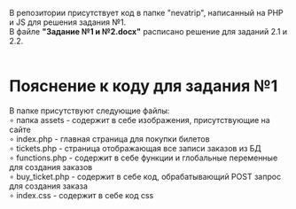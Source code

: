 В репозитории присутствует код в папке "nevatrip", написанный на PHP и JS для решения задания №1. <br>
В файле <b>"Задание №1 и №2.docx"</b> расписано решение для заданий 2.1 и 2.2.<br><br>

 <h1>Пояснение к коду для задания №1</h1>
 В папке присутствуют следующие файлы: <br>
∘ папка assets - содержит в себе изображения, присутствующие на сайте <br>
∘ index.php - главная страница для покупки билетов <br>
∘ tickets.php - страница отображающая все записи заказов из БД <br>
∘ functions.php - содержит в себе функции и глобальные переменные для создания заказов <br>
∘ buy_ticket.php - содержит в себе код, обрабатывающий POST запрос для создания заказа <br>
∘ index.css - содержит в себе код css <br>
